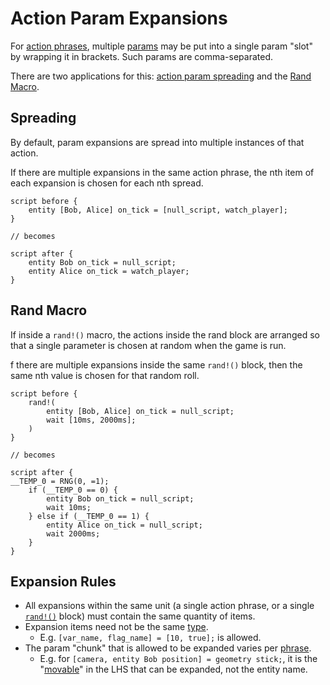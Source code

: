 # Action Param Expansions

For [action phrases](actions), multiple [params](primitive_types) may be put into a single param "slot" by wrapping it in brackets. Such params are comma-separated.

There are two applications for this: [action param spreading](#spreading) and the [Rand Macro](#rand-macro).

## Spreading

By default, param expansions are spread into multiple instances of that action.

If there are multiple expansions in the same action phrase, the nth item of each expansion is chosen for each nth spread.

```mgs
script before {
	entity [Bob, Alice] on_tick = [null_script, watch_player];
}

// becomes
	
script after {
	entity Bob on_tick = null_script;
	entity Alice on_tick = watch_player;
}
```

## Rand Macro

If inside a `rand!()` macro, the actions inside the rand block are arranged so that a single parameter is chosen at random when the game is run.

 f there are multiple expansions inside the same `rand!()` block, then the same nth value is chosen for that random roll.

```mgs
script before {
	rand!(
		entity [Bob, Alice] on_tick = null_script;
		wait [10ms, 2000ms];
	)
}

// becomes

script after {
__TEMP_0 = RNG(0, =1);
	if (__TEMP_0 == 0) {
		entity Bob on_tick = null_script;
		wait 10ms;
	} else if (__TEMP_0 == 1) {
		entity Alice on_tick = null_script;
		wait 2000ms;
	}
}
```

## Expansion Rules

- All expansions within the same unit (a single action phrase, or a single [`rand!()`](macros#rand) block) must contain the same quantity of items.
- Expansion items need not be the same [type](primitive_types).
	- E.g. `[var_name, flag_name] = [10, true];` is allowed.
- The param "chunk" that is allowed to be expanded varies per [phrase](actions).
	- E.g. for `[camera, entity Bob position] = geometry stick;`, it is the "[movable](actions#position-assignment)" in the LHS that can be expanded, not the entity name.
